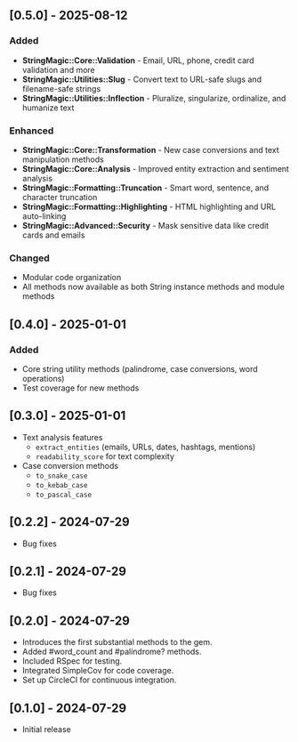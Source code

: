## [0.5.0] - 2025-08-12

### Added

- **StringMagic::Core::Validation** - Email, URL, phone, credit card validation and more
- **StringMagic::Utilities::Slug** - Convert text to URL-safe slugs and filename-safe strings  
- **StringMagic::Utilities::Inflection** - Pluralize, singularize, ordinalize, and humanize text

### Enhanced

- **StringMagic::Core::Transformation** - New case conversions and text manipulation methods
- **StringMagic::Core::Analysis** - Improved entity extraction and sentiment analysis
- **StringMagic::Formatting::Truncation** - Smart word, sentence, and character truncation
- **StringMagic::Formatting::Highlighting** - HTML highlighting and URL auto-linking
- **StringMagic::Advanced::Security** - Mask sensitive data like credit cards and emails

### Changed

- Modular code organization
- All methods now available as both String instance methods and module methods

## [0.4.0] - 2025-01-01

### Added

-   Core string utility methods (palindrome, case conversions, word operations)
-   Test coverage for new methods

## [0.3.0] - 2025-01-01

-   Text analysis features
    -   `extract_entities` (emails, URLs, dates, hashtags, mentions)
    -   `readability_score` for text complexity
-   Case conversion methods
    -   `to_snake_case`
    -   `to_kebab_case`
    -   `to_pascal_case`

## [0.2.2] - 2024-07-29

-   Bug fixes

## [0.2.1] - 2024-07-29

-   Bug fixes

## [0.2.0] - 2024-07-29

-   Introduces the first substantial methods to the gem.
-   Added #word_count and #palindrome? methods.
-   Included RSpec for testing.
-   Integrated SimpleCov for code coverage.
-   Set up CircleCI for continuous integration.

## [0.1.0] - 2024-07-29

-   Initial release
